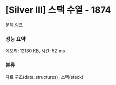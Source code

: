 # [Silver III] 스택 수열 - 1874 

[문제 링크](https://www.acmicpc.net/problem/1874) 

### 성능 요약

메모리: 12180 KB, 시간: 52 ms

### 분류

자료 구조(data_structures), 스택(stack)

